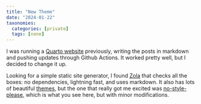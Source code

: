 ```yaml
---
title: "New Theme"
date: "2024-01-22"
taxonomies:
  categories: [private]
  tags: [none]
---
```


I was running a [Quarto website](https://quarto.org/docs/websites/) previously, writing the posts in markdown and pushing updates through Github Actions. It worked pretty well, but I decided to change it up.

Looking for a simple static site generator, I found [Zola](https://github.com/getzola/zola) that checks all the boxes: no dependencies, lightning fast, and uses markdown. It also has lots of beautiful [themes](https://www.getzola.org/themes/), but the one that really got me excited was [no-style-please](https://github.com/atgumx/no-style-please), which is what you see here, but with minor modifications.

